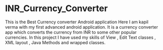 # INR_Currency_Converter
This is the Best Currency converter Android application
Here I am kapil verma with my first advanced android application.
It is a currency converter app which converts the currency from INR to some other popular currencies.
In this project I have used my skills of View , Edit Text classes , XML layout , Java Methods and wrapped classes.
